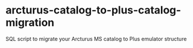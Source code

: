 # arcturus-catalog-to-plus-catalog-migration
SQL script to migrate your Arcturus MS catalog to Plus emulator structure
